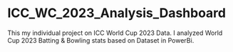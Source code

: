 # ICC_WC_2023_Analysis_Dashboard
This my individual project on ICC World Cup 2023 Data. I analyzed World Cup 2023 Batting &amp; Bowling stats based on Dataset in PowerBi.
